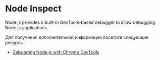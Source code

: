 # Node Inspect

Node.js provides a built-in DevTools-based debugger to allow debugging Node.js applications.

Для получения дополнительной информации посетите следующие ресурсы:

- [Debugging Node.js with Chrome DevTools](https://medium.com/@paul_irish/debugging-node-js-nightlies-with-chrome-devtools-7c4a1b95ae27)
